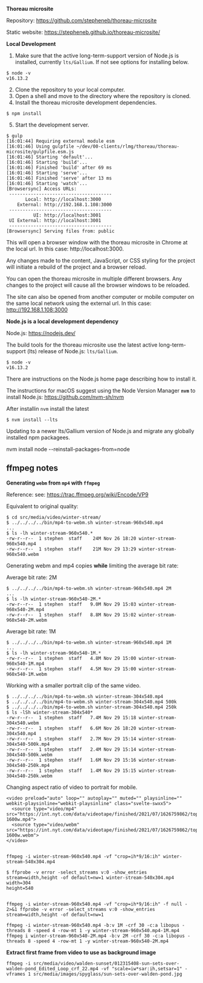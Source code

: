 **Thoreau microsite**

Repository: https://github.com/stepheneb/thoreau-microsite

Static website: https://stepheneb.github.io/thoreau-microsite/

**Local Development**

1. Make sure that the active long-term-support version of Node.js is installed, currently `lts/Gallium`. If not see options for installing below.
```
$ node -v
v16.13.2
```
2. Clone the repository to your local computer.
3. Open a shell and move to the directory where the repository is cloned.
4. Install the thoreau microsite development dependencies.
```
$ npm install
```
5. Start the development server.
```
$ gulp
[16:01:44] Requiring external module esm
[16:01:46] Using gulpfile ~/dev/00-clients/rlmg/thoreau/thoreau-microsite/gulpfile.esm.js
[16:01:46] Starting 'default'...
[16:01:46] Starting 'build'...
[16:01:46] Finished 'build' after 69 ms
[16:01:46] Starting 'serve'...
[16:01:46] Finished 'serve' after 13 ms
[16:01:46] Starting 'watch'...
[Browsersync] Access URLs:
 --------------------------------------
       Local: http://localhost:3000
    External: http://192.168.1.108:3000
 --------------------------------------
          UI: http://localhost:3001
 UI External: http://localhost:3001
 --------------------------------------
[Browsersync] Serving files from: public
```

This will open a browser window with the thoreau microsite in Chrome at the local url. In this case: http://localhost:3000.

Any changes made to the content, JavaScript, or CSS styling for the project will initiate a rebuild of the project and a browser reload.

You can open the thoreau microsite in multiple different browsers. Any changes to the project will cause all the browser windows to be reloaded.

The site can also be opened from another computer or mobile computer on the same local network using the external url. In this case: http://192.168.1.108:3000


**Node.js is a local development dependency**

Node.js: https://nodejs.dev/

The build tools for the thoreau microsite use the latest active long-term-support (lts) release of Node.js: `lts/Gallium`.

```
$ node -v
v16.13.2
```

There are instructions on the Node.js home page describing how to install it.

The instructions for macOS suggest using the Node Version Manager **`nvm`** to install Node.js: https://github.com/nvm-sh/nvm

After installin `nvm` install the latest
```
$ nvm install --lts
```

Updating to a newer lts/Gallium version of Node.js and migrate any globally installed npm packagees.

nvm install node --reinstall-packages-from=node


## ffmpeg notes


**Generating `webm` from `mp4` with `ffmpeg`**

Reference: see: https://trac.ffmpeg.org/wiki/Encode/VP9

Equivalent to original quality:
```
$ cd src/media/video/winter-stream/
$ ../../../../bin/mp4-to-webm.sh winter-stream-960x540.mp4
...
$ ls -lh winter-stream-960x540.*
-rw-r--r--  1 stephen  staff    24M Nov 26 18:20 winter-stream-960x540.mp4
-rw-r--r--  1 stephen  staff    21M Nov 29 13:29 winter-stream-960x540.webm
```

Generating webm and mp4 copies **while** limiting the average bit rate:

Average bit rate: 2M
```
$ ../../../../bin/mp4-to-webm.sh winter-stream-960x540.mp4 2M
...
$ ls -lh winter-stream-960x540-2M.*
-rw-r--r--  1 stephen  staff   9.0M Nov 29 15:03 winter-stream-960x540-2M.mp4
-rw-r--r--  1 stephen  staff   8.8M Nov 29 15:02 winter-stream-960x540-2M.webm
```

Average bit rate: 1M
```
$ ../../../../bin/mp4-to-webm.sh winter-stream-960x540.mp4 1M
...
$ ls -lh winter-stream-960x540-1M.*
-rw-r--r--  1 stephen  staff   4.8M Nov 29 15:00 winter-stream-960x540-1M.mp4
-rw-r--r--  1 stephen  staff   4.5M Nov 29 15:00 winter-stream-960x540-1M.webm
```
Working with a smaller portrait clip of the same video.

```
$ ../../../../bin/mp4-to-webm.sh winter-stream-304x540.mp4
$ ../../../../bin/mp4-to-webm.sh winter-stream-304x540.mp4 500k
$ ../../../../bin/mp4-to-webm.sh winter-stream-304x540.mp4 250k
$ ls -lSh winter-stream-304x540*
-rw-r--r--  1 stephen  staff   7.4M Nov 29 15:18 winter-stream-304x540.webm
-rw-r--r--  1 stephen  staff   6.6M Nov 26 18:20 winter-stream-304x540.mp4
-rw-r--r--  1 stephen  staff   2.7M Nov 29 15:14 winter-stream-304x540-500k.mp4
-rw-r--r--  1 stephen  staff   2.4M Nov 29 15:14 winter-stream-304x540-500k.webm
-rw-r--r--  1 stephen  staff   1.6M Nov 29 15:16 winter-stream-304x540-250k.mp4
-rw-r--r--  1 stephen  staff   1.4M Nov 29 15:15 winter-stream-304x540-250k.webm
```

Changing aspect ratio of video to portrait for mobile.

```
<video preload="auto" loop="" autoplay="" muted="" playsinline="" webkit-playsinline="webkit-playsinline" class="svelte-swxx5">
  <source type="video/mp4" src="https://int.nyt.com/data/videotape/finished/2021/07/1626759862/top8_final_1600_v3-1600w.mp4">
  <source type="video/webm" src="https://int.nyt.com/data/videotape/finished/2021/07/1626759862/top8_final_1600_v3-1600w.webm">
</video>


ffmpeg -i winter-stream-960x540.mp4 -vf "crop=ih*9/16:ih" winter-stream-540x304.mp4

$ ffprobe -v error -select_streams v:0 -show_entries stream=width,height -of default=nw=1 winter-stream-540x304.mp4
width=304
height=540


ffmpeg -i winter-stream-960x540.mp4 -vf "crop=ih*9/16:ih" -f null - 2>&1 ffprobe -v error -select_streams v:0 -show_entries stream=width,height -of default=nw=1

ffmpeg -i winter-stream-960x540.mp4 -b:v 1M -crf 30 -c:a libopus -threads 8 -speed 4 -row-mt 1 -y winter-stream-960x540.mp4-1M.mp4
ffmpeg i winter-stream-960x540-2M.mp4 -b:v 2M -crf 30 -c:a libopus -threads 8 -speed 4 -row-mt 1 -y winter-stream-960x540-2M.mp4
```

**Extract first frame from video to use as background image**

```
ffmpeg -i src/media/video/walden-sunset/012315408-sun-sets-over-walden-pond_Edited_Loop_crf_22.mp4 -vf "scale=iw*sar:ih,setsar=1" -vframes 1 src/media/images/spyglass/sun-sets-over-walden-pond.jpg
```
